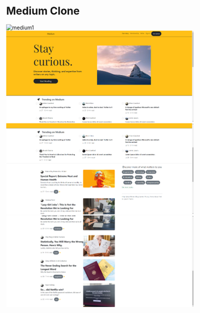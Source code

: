 # Medium Clone
![medium1](/bootstrap/mediım.gif)
![medium1](1.png)
![medium2](2.png)
![medium3](3.png)
